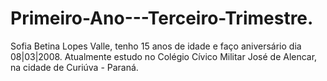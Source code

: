 # Primeiro-Ano---Terceiro-Trimestre.
Sofia Betina Lopes Valle, tenho 15 anos de idade e faço aniversário dia 08|03|2008. 
Atualmente estudo no Colégio Cívico Militar José de Alencar, na cidade de Curiúva - Paraná. 
